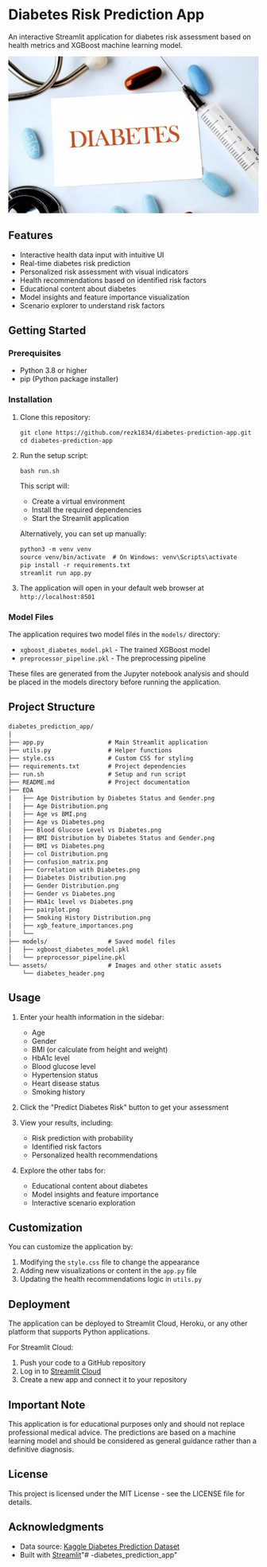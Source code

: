 # Diabetes Risk Prediction App

An interactive Streamlit application for diabetes risk assessment based on health metrics and XGBoost machine learning model.

![Diabetes Risk Prediction App](assets/diabetes_header.png)

## Features

- Interactive health data input with intuitive UI
- Real-time diabetes risk prediction
- Personalized risk assessment with visual indicators
- Health recommendations based on identified risk factors
- Educational content about diabetes
- Model insights and feature importance visualization
- Scenario explorer to understand risk factors

## Getting Started

### Prerequisites

- Python 3.8 or higher
- pip (Python package installer)

### Installation

1. Clone this repository:
   ```
   git clone https://github.com/rezk1834/diabetes-prediction-app.git
   cd diabetes-prediction-app
   ```

2. Run the setup script:
   ```
   bash run.sh
   ```

   This script will:
   - Create a virtual environment
   - Install the required dependencies
   - Start the Streamlit application

   Alternatively, you can set up manually:

   ```
   python3 -m venv venv
   source venv/bin/activate  # On Windows: venv\Scripts\activate
   pip install -r requirements.txt
   streamlit run app.py
   ```

3. The application will open in your default web browser at `http://localhost:8501`

### Model Files

The application requires two model files in the `models/` directory:
- `xgboost_diabetes_model.pkl` - The trained XGBoost model
- `preprocessor_pipeline.pkl` - The preprocessing pipeline

These files are generated from the Jupyter notebook analysis and should be placed in the models directory before running the application.

## Project Structure

```
diabetes_prediction_app/
│
├── app.py                  # Main Streamlit application
├── utils.py                # Helper functions
├── style.css               # Custom CSS for styling
├── requirements.txt        # Project dependencies
├── run.sh                  # Setup and run script
├── README.md               # Project documentation
├── EDA
│   ├── Age Distribution by Diabetes Status and Gender.png
│   ├── Age Distribution.png
│   ├── Age vs BMI.png
│   ├── Age vs Diabetes.png
│   ├── Blood Glucose Level vs Diabetes.png
│   ├── BMI Distribution by Diabetes Status and Gender.png
│   ├── BMI vs Diabetes.png         
│   ├── col Distribution.png
│   ├── confusion_matrix.png          
│   ├── Correlation with Diabetes.png
│   ├── Diabetes Distribution.png
│   ├── Gender Distribution.png         
│   ├── Gender vs Diabetes.png
│   ├── HbA1c level vs Diabetes.png           
│   ├── pairplot.png
│   ├── Smoking History Distribution.png
│   ├── xgb_feature_importances.png               
│   └──       
├── models/                 # Saved model files
│   ├── xgboost_diabetes_model.pkl
│   └── preprocessor_pipeline.pkl
└── assets/                 # Images and other static assets
    └── diabetes_header.png
```

## Usage

1. Enter your health information in the sidebar:
   - Age
   - Gender
   - BMI (or calculate from height and weight)
   - HbA1c level
   - Blood glucose level
   - Hypertension status
   - Heart disease status
   - Smoking history

2. Click the "Predict Diabetes Risk" button to get your assessment

3. View your results, including:
   - Risk prediction with probability
   - Identified risk factors
   - Personalized health recommendations

4. Explore the other tabs for:
   - Educational content about diabetes
   - Model insights and feature importance
   - Interactive scenario exploration

## Customization

You can customize the application by:

1. Modifying the `style.css` file to change the appearance
2. Adding new visualizations or content in the `app.py` file
3. Updating the health recommendations logic in `utils.py`

## Deployment

The application can be deployed to Streamlit Cloud, Heroku, or any other platform that supports Python applications.

For Streamlit Cloud:
1. Push your code to a GitHub repository
2. Log in to [Streamlit Cloud](https://streamlit.io/cloud)
3. Create a new app and connect it to your repository

## Important Note

This application is for educational purposes only and should not replace professional medical advice. The predictions are based on a machine learning model and should be considered as general guidance rather than a definitive diagnosis.

## License

This project is licensed under the MIT License - see the LICENSE file for details.

## Acknowledgments

- Data source: [Kaggle Diabetes Prediction Dataset](https://www.kaggle.com/datasets/iammustafatz/diabetes-prediction-dataset)
- Built with [Streamlit](https://streamlit.io/)"# -diabetes_prediction_app" 

